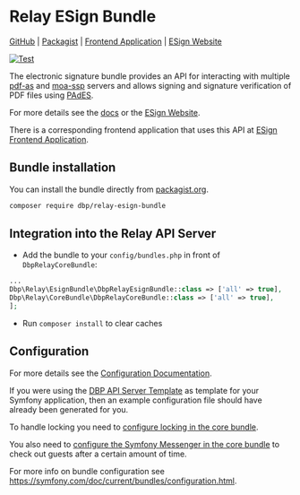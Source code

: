 # Relay ESign Bundle

[GitHub](https://github.com/digital-blueprint/relay-esign-bundle) |
[Packagist](https://packagist.org/packages/dbp/relay-esign-bundle) |
[Frontend Application](https://github.com/digital-blueprint/esign-app) |
[ESign Website](https://dbp-demo.tugraz.at/site/software/esign.html)

[![Test](https://github.com/digital-blueprint/relay-esign-bundle/actions/workflows/test.yml/badge.svg)](https://github.com/digital-blueprint/relay-esign-bundle/actions/workflows/test.yml)

The electronic signature bundle provides an API for interacting with multiple
[pdf-as](https://www.egiz.gv.at/en/schwerpunkte/16-pdf-as) and [moa-ssp](https://www.egiz.gv.at/en/schwerpunkte/13-moaspssid)
servers and allows signing and signature verification of PDF files using [PAdES](https://en.wikipedia.org/wiki/PAdES).

For more details see the [docs](./docs/index.md) or the [ESign Website](https://dbp-demo.tugraz.at/site/software/esign.html).

There is a corresponding frontend application that uses this API at [ESign Frontend Application](https://github.com/digital-blueprint/esign-app).

## Bundle installation

You can install the bundle directly from [packagist.org](https://packagist.org/packages/dbp/relay-esign-bundle).

```bash
composer require dbp/relay-esign-bundle
```

## Integration into the Relay API Server

* Add the bundle to your `config/bundles.php` in front of `DbpRelayCoreBundle`:

```php
...
Dbp\Relay\EsignBundle\DbpRelayEsignBundle::class => ['all' => true],
Dbp\Relay\CoreBundle\DbpRelayCoreBundle::class => ['all' => true],
];
```

* Run `composer install` to clear caches

## Configuration

For more details see the [Configuration Documentation](./docs/config.md).

If you were using the [DBP API Server Template](https://github.com/digital-blueprint/relay-server-template)
as template for your Symfony application, then an example configuration file should have already been generated for you.

To handle locking you need to [configure locking in the core bundle](https://github.com/digital-blueprint/relay-core-bundle#bundle-config).

You also need to [configure the Symfony Messenger in the core bundle](https://github.com/digital-blueprint/relay-core-bundle#bundle-config) to check out guests after a certain amount of time.

For more info on bundle configuration see <https://symfony.com/doc/current/bundles/configuration.html>.
